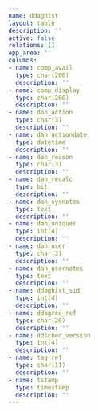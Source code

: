 ```yaml
---
name: ddaghist
layout: table
description: ''
active: false
relations: []
app_area: ''
columns:
- name: comp_avail
  type: char(200)
  description: ''
- name: comp_display
  type: char(200)
  description: ''
- name: dah_action
  type: char(3)
  description: ''
- name: dah_actiondate
  type: datetime
  description: ''
- name: dah_reason
  type: char(3)
  description: ''
- name: dah_recalc
  type: bit
  description: ''
- name: dah_sysnotes
  type: text
  description: ''
- name: dah_uniquer
  type: int(4)
  description: ''
- name: dah_user
  type: char(3)
  description: ''
- name: dah_usernotes
  type: text
  description: ''
- name: ddaghist_sid
  type: int(4)
  description: ''
- name: ddagree_ref
  type: char(20)
  description: ''
- name: ddsched_version
  type: int(4)
  description: ''
- name: tag_ref
  type: char(11)
  description: ''
- name: tstamp
  type: timestamp
  description: ''
---
```



